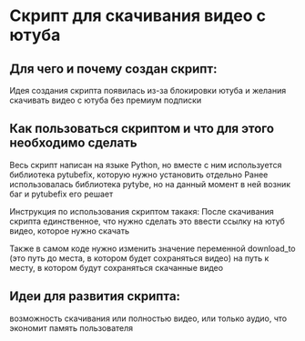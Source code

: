 # Скрипт для скачивания видео с ютуба

## Для чего и почему создан скрипт:
Идея создания скрипта появилась из-за блокировки ютуба и желания скачивать видео с ютуба без премиум подписки

## Как пользоваться скриптом и что для этого необходимо сделать
Весь скрипт написан на языке Python, но вместе с ним используется библиотека pytubefix, которую нужно установить отдельно
Ранее использовалась библиотека pytybe, но на данный момент в ней возник баг и pytubefix его решает

Инструкция по использования скриптом такакя:
После скачивания скрипта единственное, что нужно сделать это ввести ссылку на ютуб видео, которое нужно скачать

Также в самом коде нужно изменить значение переменной download_to (это путь до места, в котором будет сохраняться видео)
на путь к месту, в котором будут сохраняться скачанные видео

## Идеи для развития скрипта:
возможность скачивания или полностью видео, или только аудио, что экономит память пользователя
